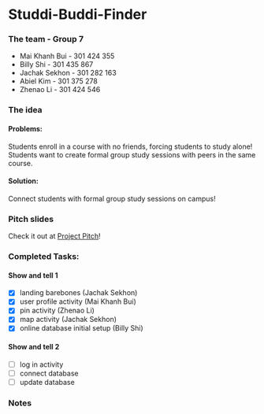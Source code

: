 # Studdi-Buddi-Finder

### The team - Group 7
- Mai Khanh Bui - 301 424 355
- Billy Shi - 301 435 867
- Jachak Sekhon - 301 282 163
- Abiel Kim - 301 375 278
- Zhenao Li - 301 424 546

### The idea 
#### Problems: 
Students enroll in a course with no friends, forcing students to study alone! 
Students want to create formal group study sessions with peers in the same course.

#### Solution: 
Connect students with formal group study sessions on campus!

### Pitch slides
Check it out at [Project Pitch](https://youtu.be/mcLWXShvOro)!

### Completed Tasks:
#### Show and tell 1
- [x] landing barebones (Jachak Sekhon)
- [x] user profile activity (Mai Khanh Bui)
- [x] pin activity (Zhenao Li)
- [x] map activity (Jachak Sekhon)
- [x] online database initial setup (Billy Shi)

#### Show and tell 2
- [ ] log in activity
- [ ] connect database
- [ ] update database

### Notes
